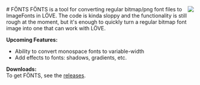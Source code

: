 <img align="right" src="http://i.imgur.com/BJK36Zz.png">
# FÖNTS
FÖNTS is a tool for converting regular bitmap/png font files to ImageFonts in LÖVE. The code is kinda sloppy and the functionality is still rough at the moment, but it's enough to quickly turn a regular bitmap font image into one that can work with LÖVE.


**Upcoming Features:**
 - Ability to convert monospace fonts to variable-width
 - Add effects to fonts: shadows, gradients, etc.
 

**Downloads:**  
To get FÖNTS, see the [releases](https://github.com/xkaype/FONTS/releases/).

